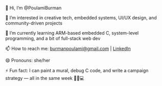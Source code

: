 👋 Hi, I’m @PoulamiBurman

👀 I’m interested in creative tech, embedded systems, UI/UX design, and community-driven projects

🌱 I’m currently learning ARM-based embedded C, system-level programming, and a bit of full-stack web dev

📫 How to reach me: [burmanpoulami@gmail.com](mailto:burmanpoulami05@gmail.com) | [LinkedIn](www.linkedin.com/in/poulami-burman)

😄 Pronouns: she/her

⚡ Fun fact: I can paint a mural, debug C code, and write a campaign strategy — all in the same week 🎨🧠💻


<!---
PoulamiBurman/PoulamiBurman is a ✨ special ✨ repository because its `README.md` (this file) appears on your GitHub profile.
You can click the Preview link to take a look at your changes.
--->
